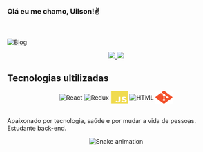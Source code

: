 ### Olá eu me chamo, Uilson!✌️
<br>


[![Blog](https://img.shields.io/badge/LinkedIn-0077B5?style=for-the-badge&logo=linkedin&logoColor=white)](https://www.linkedin.com/in/uilson-souza-566a53164/)

<div align="center">
  <a href="https://github.com/uilsonps4">
    <img height="150em" src="https://github-readme-stats.vercel.app/api?username=uilsonps4&count_private=true&include_all_commits=true&show_icons=true&theme=dracula&hide_border=false&show_owner=true"/>
    <img height="150em" src="https://github-readme-stats.vercel.app/api/top-langs/?username=uilsonps4&theme=dracula&hide_border=false&&layout=compact"/>
  </a>
</div>

## Tecnologias ultilizadas

<div style="display: inline_block" align="center">
  
<img align="center" alt="React" height="50" width="40" src="https://cdn.jsdelivr.net/gh/devicons/devicon/icons/php/php-original.svg"/>
  <img align="center" alt="Redux" height="30" width="40" src="https://cdn.jsdelivr.net/gh/devicons/devicon/icons/laravel/laravel-plain-wordmark.svg"/>
  <img align="center" alt="Js" height="30" width="40" src="https://raw.githubusercontent.com/devicons/devicon/master/icons/javascript/javascript-plain.svg"/>
  <img align="center" alt="HTML" height="30" width="40" src= "https://cdn.jsdelivr.net/gh/devicons/devicon/icons/github/github-original.svg" />
  <img align="center" alt="CSS" height="30" width="40" src= "https://raw.githubusercontent.com/devicons/devicon/master/icons/git/git-original.svg"/>
  
</div><br>

Apaixonado por tecnologia, saúde e por mudar a vida de pessoas. Estudante back-end.

<div align="center">
  
  ![Snake animation](https://github.com/danielbped/danielbped/blob/output/github-contribution-grid-snake.svg)
  
</div>

